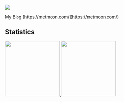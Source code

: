
<p align="left">
  <img src="https://github-profile-trophy.vercel.app/?username=heropoo&theme=flat">
</p>


My Blog [https://metmoon.com/](https://metmoon.com/)
    
## Statistics
<a href="https://github.com/heropoo">
  <img height="180em" src="https://github-readme-stats.vercel.app/api?username=heropoo&show_icons=true&theme=radical">
  <img height="180em" src="https://github-readme-stats.vercel.app/api/top-langs/?username=heropoo&hide=ipynb,html&layout=compact&show_icons=true&theme=radical">
</a>
